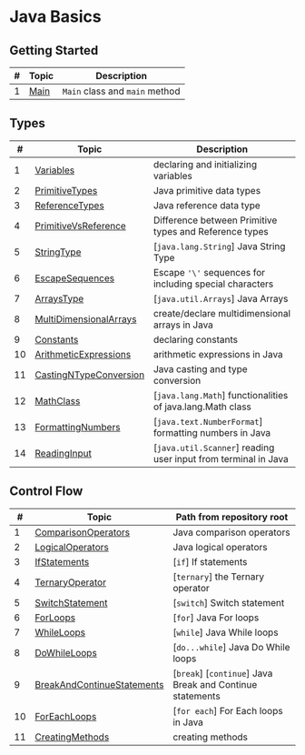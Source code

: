 # Java Basics 

## Getting Started
| # | Topic                                                                                                                                                | Description                    |
|---|------------------------------------------------------------------------------------------------------------------------------------------------------|--------------------------------|
| 1 | [Main](https://github.com/shadhini/java-tryouts/blob/14b32837d8fa81312733418b56815345cdd480c0/basics/src/com/shadhini/java/tryouts/basics/Main.java) | `Main` class and `main` method |

## Types
| #  | Topic                                                                                                                                                                                    | Description                                                    |
|----|------------------------------------------------------------------------------------------------------------------------------------------------------------------------------------------|----------------------------------------------------------------|
| 1  | [Variables](https://github.com/shadhini/java-tryouts/blob/14b32837d8fa81312733418b56815345cdd480c0/basics/src/com/shadhini/java/tryouts/basics/Variables.java)                           | declaring and initializing variables                           |
| 2  | [PrimitiveTypes](https://github.com/shadhini/java-tryouts/blob/14b32837d8fa81312733418b56815345cdd480c0/basics/src/com/shadhini/java/tryouts/basics/PrimitiveTypes.java)                 | Java primitive data types                                      |
| 3  | [ReferenceTypes](https://github.com/shadhini/java-tryouts/blob/14b32837d8fa81312733418b56815345cdd480c0/basics/src/com/shadhini/java/tryouts/basics/ReferenceTypes.java)                 | Java reference data type                                       |
| 4  | [PrimitiveVsReference](https://github.com/shadhini/java-tryouts/blob/32cd54499f12ceff861f103d42cd48656f3700ed/basics/src/com/shadhini/java/tryouts/basics/PrimitiveVsReference.java)     | Difference between Primitive types and Reference types         | 
| 5  | [StringType](https://github.com/shadhini/java-tryouts/blob/51490c23f8c0bd70d937de8d6ab577db5276e77c/basics/src/com/shadhini/java/tryouts/basics/StringType.java)                         | [`java.lang.String`] Java String Type                          |
| 6  | [EscapeSequences](https://github.com/shadhini/java-tryouts/blob/14b32837d8fa81312733418b56815345cdd480c0/basics/src/com/shadhini/java/tryouts/basics/EscapeSequences.java)               | Escape `'\'` sequences for including special characters        |
| 7  | [ArraysType](https://github.com/shadhini/java-tryouts/blob/51490c23f8c0bd70d937de8d6ab577db5276e77c/basics/src/com/shadhini/java/tryouts/basics/ArraysType.java)                         | [`java.util.Arrays`] Java Arrays                               |                                                                                                                                         
| 8  | [MultiDimensionalArrays](https://github.com/shadhini/java-tryouts/blob/f11ebf59af05919fa2d65dfc3def34eb921fde9b/basics/src/com/shadhini/java/tryouts/basics/MultiDimensionalArrays.java) | create/declare multidimensional arrays in Java                 |                                                                                                               
| 9  | [Constants](https://github.com/shadhini/java-tryouts/blob/d5f35587e440304427dd244d513257ad48152c93/basics/src/com/shadhini/java/tryouts/basics/Constants.java)                           | declaring constants                                            | 
| 10 | [ArithmeticExpressions](https://github.com/shadhini/java-tryouts/blob/51490c23f8c0bd70d937de8d6ab577db5276e77c/basics/src/com/shadhini/java/tryouts/basics/ArithmeticExpressions.java)   | arithmetic expressions in Java                                 |                       
| 11 | [CastingNTypeConversion](https://github.com/shadhini/java-tryouts/blob/a5226667431ff6c3a5bf982771a74da30411464c/basics/src/com/shadhini/java/tryouts/basics/CastingNTypeConversion.java) | Java casting and type conversion                               |                     
| 12 | [MathClass](https://github.com/shadhini/java-tryouts/blob/78ebb90c7b4577759b35fac18fb45a9e38e77270/basics/src/com/shadhini/java/tryouts/basics/MathClass.java)                           | [`java.lang.Math`] functionalities of java.lang.Math class     |        
| 13 | [FormattingNumbers](https://github.com/shadhini/java-tryouts/blob/0c9a12dbea3f5934de8dae3991bed9524a341bc9/basics/src/com/shadhini/java/tryouts/basics/FormattingNumbers.java)           | [`java.text.NumberFormat`] formatting numbers in Java          |     
| 14 | [ReadingInput](https://github.com/shadhini/java-tryouts/blob/212756e20b892d86d44d8c3a567abd99d0300051/basics/src/com/shadhini/java/tryouts/basics/ReadingInput.java)                     | [`java.util.Scanner`] reading user input from terminal in Java | 

## Control Flow
| #  | Topic                                                                                                                                                                                            | Path from repository root                                  |
|----|--------------------------------------------------------------------------------------------------------------------------------------------------------------------------------------------------|------------------------------------------------------------|
| 1  | [ComparisonOperators](https://github.com/shadhini/java-tryouts/blob/f8e74ea5d514f52f462bc6fb63b0610b5b0116b3/basics/src/com/shadhini/java/tryouts/basics/ComparisonOperators.java)               | Java comparison operators                                  |
| 2  | [LogicalOperators](https://github.com/shadhini/java-tryouts/blob/f8e74ea5d514f52f462bc6fb63b0610b5b0116b3/basics/src/com/shadhini/java/tryouts/basics/LogicalOperators.java)                     | Java logical operators                                     |
| 3  | [IfStatements](https://github.com/shadhini/java-tryouts/blob/129ed1b5c97f759404f20c2aab3415156117a2d6/basics/src/com/shadhini/java/tryouts/basics/IfStatements.java)                             | [`if`] If statements                                       |
| 4  | [TernaryOperator](https://github.com/shadhini/java-tryouts/blob/129ed1b5c97f759404f20c2aab3415156117a2d6/basics/src/com/shadhini/java/tryouts/basics/TernaryOperator.java)                       | [`ternary`] the Ternary operator                           | 
| 5  | [SwitchStatement](https://github.com/shadhini/java-tryouts/blob/129ed1b5c97f759404f20c2aab3415156117a2d6/basics/src/com/shadhini/java/tryouts/basics/SwitchStatement.java)                       | [`switch`] Switch statement                                |
| 6  | [ForLoops](https://github.com/shadhini/java-tryouts/blob/ed12da19862cce3c9d031bdd3a70ea3dd1ef740f/basics/src/com/shadhini/java/tryouts/basics/ForLoops.java)                                     | [`for`] Java For loops                                     |
| 7  | [WhileLoops](https://github.com/shadhini/java-tryouts/blob/ed12da19862cce3c9d031bdd3a70ea3dd1ef740f/basics/src/com/shadhini/java/tryouts/basics/WhileLoops.java)                                 | [`while`] Java While loops                                 |
| 8  | [DoWhileLoops](https://github.com/shadhini/java-tryouts/blob/ed12da19862cce3c9d031bdd3a70ea3dd1ef740f/basics/src/com/shadhini/java/tryouts/basics/DoWhileLoops.java)                             | [`do...while`] Java Do While loops                         |
| 9  | [BreakAndContinueStatements](https://github.com/shadhini/java-tryouts/blob/b712fd4fa13f6ecb505356f8cc770333d1cefc29/basics/src/com/shadhini/java/tryouts/basics/BreakAndContinueStatements.java) | [`break`\] [`continue`] Java Break and Continue statements |
| 10 | [ForEachLoops](https://github.com/shadhini/java-tryouts/blob/b712fd4fa13f6ecb505356f8cc770333d1cefc29/basics/src/com/shadhini/java/tryouts/basics/ForEachLoops.java)                             | [`for each`] For Each loops in Java                        |
| 11 | [CreatingMethods](https://github.com/shadhini/java-tryouts/blob/88c61749b690ff57ba9f6cb1255dd982c1ce450f/basics/src/com/shadhini/java/tryouts/basics/CreatingMethods.java)                       | creating methods                                           |
